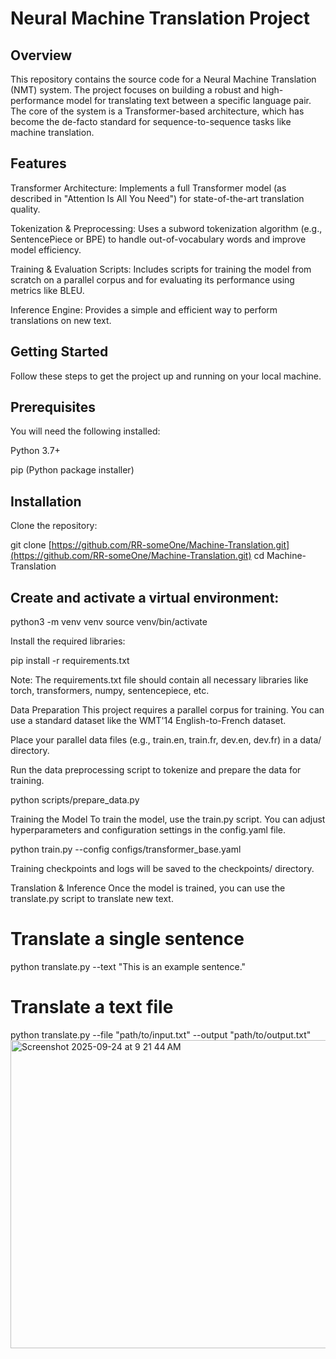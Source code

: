 # Neural Machine Translation Project

## Overview
This repository contains the source code for a Neural Machine Translation (NMT) system. The project focuses on building a robust and high-performance model for translating text between a specific language pair. The core of the system is a Transformer-based architecture, which has become the de-facto standard for sequence-to-sequence tasks like machine translation.

## Features
Transformer Architecture: Implements a full Transformer model (as described in "Attention Is All You Need") for state-of-the-art translation quality.

Tokenization & Preprocessing: Uses a subword tokenization algorithm (e.g., SentencePiece or BPE) to handle out-of-vocabulary words and improve model efficiency.

Training & Evaluation Scripts: Includes scripts for training the model from scratch on a parallel corpus and for evaluating its performance using metrics like BLEU.

Inference Engine: Provides a simple and efficient way to perform translations on new text.

## Getting Started
Follow these steps to get the project up and running on your local machine.

## Prerequisites
You will need the following installed:

Python 3.7+

pip (Python package installer)

## Installation
Clone the repository:

git clone [https://github.com/RR-someOne/Machine-Translation.git](https://github.com/RR-someOne/Machine-Translation.git)
cd Machine-Translation

## Create and activate a virtual environment:

python3 -m venv venv
source venv/bin/activate

Install the required libraries:

pip install -r requirements.txt

Note: The requirements.txt file should contain all necessary libraries like torch, transformers, numpy, sentencepiece, etc.

Data Preparation
This project requires a parallel corpus for training. You can use a standard dataset like the WMT'14 English-to-French dataset.

Place your parallel data files (e.g., train.en, train.fr, dev.en, dev.fr) in a data/ directory.

Run the data preprocessing script to tokenize and prepare the data for training.

python scripts/prepare_data.py

Training the Model
To train the model, use the train.py script. You can adjust hyperparameters and configuration settings in the config.yaml file.

python train.py --config configs/transformer_base.yaml

Training checkpoints and logs will be saved to the checkpoints/ directory.

Translation & Inference
Once the model is trained, you can use the translate.py script to translate new text.

# Translate a single sentence
python translate.py --text "This is an example sentence."

# Translate a text file
python translate.py --file "path/to/input.txt" --output "path/to/output.txt"
<img width="683" height="493" alt="Screenshot 2025-09-24 at 9 21 44 AM" src="https://github.com/user-attachments/assets/535d31d8-a034-48b5-baf7-d1f95b777827" />

